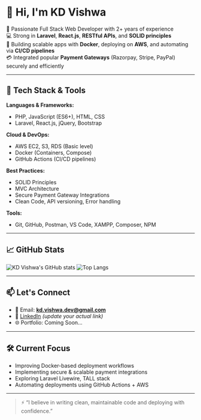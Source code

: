 # 👋 Hi, I'm KD Vishwa

🎯 Passionate Full Stack Web Developer with 2+ years of experience  
💻 Strong in **Laravel**, **React.js**, **RESTful APIs**, and **SOLID principles**  
🚀 Building scalable apps with **Docker**, deploying on **AWS**, and automating via **CI/CD pipelines**  
💳 Integrated popular **Payment Gateways** (Razorpay, Stripe, PayPal) securely and efficiently

---

## 🔧 Tech Stack & Tools

**Languages & Frameworks:**
- PHP, JavaScript (ES6+), HTML, CSS
- Laravel, React.js, jQuery, Bootstrap

**Cloud & DevOps:**
- AWS EC2, S3, RDS (Basic level)
- Docker (Containers, Compose)
- GitHub Actions (CI/CD pipelines)

**Best Practices:**
- SOLID Principles
- MVC Architecture
- Secure Payment Gateway Integrations
- Clean Code, API versioning, Error handling

**Tools:**
- Git, GitHub, Postman, VS Code, XAMPP, Composer, NPM

---

## 📈 GitHub Stats

![KD Vishwa's GitHub stats](https://github-readme-stats.vercel.app/api?username=kdvishwa82&show_icons=true&theme=radical)
![Top Langs](https://github-readme-stats.vercel.app/api/top-langs/?username=kdvishwa82&layout=compact&theme=radical)

---

## 📫 Let's Connect

- 📧 Email: **kd.vishwa.dev@gmail.com**
- 💼 [LinkedIn](https://linkedin.com) *(update your actual link)*
- 🌐 Portfolio: Coming Soon...

---

## 🛠️ Current Focus

- Improving Docker-based deployment workflows  
- Implementing secure & scalable payment integrations  
- Exploring Laravel Livewire, TALL stack  
- Automating deployments using GitHub Actions + AWS

---

> ⚡ “I believe in writing clean, maintainable code and deploying with confidence.”

